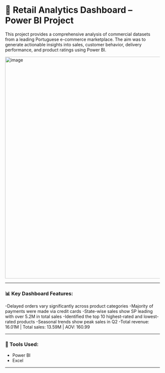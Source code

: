 # 🛒 Retail Analytics Dashboard – Power BI Project

This project provides a comprehensive analysis of commercial datasets from a leading Portuguese e-commerce marketplace. The aim was to generate actionable insights into sales, customer behavior, delivery performance, and product ratings using Power BI.



<img width="1286" height="721" alt="image" src="https://github.com/user-attachments/assets/215dfaf1-d373-4590-9ef1-7c80cfaae35c" />


---

### 📊 Key Dashboard Features:
-Delayed orders vary significantly across product categories
-Majority of payments were made via credit cards
-State-wise sales show SP leading with over 5.2M in total sales
-Identified the top 10 highest-rated and lowest-rated products
-Seasonal trends show peak sales in Q2
-Total revenue: 16.01M | Total sales: 13.59M | AOV: 160.99


---

### 📎 Tools Used:
- Power BI
- Excel

---
